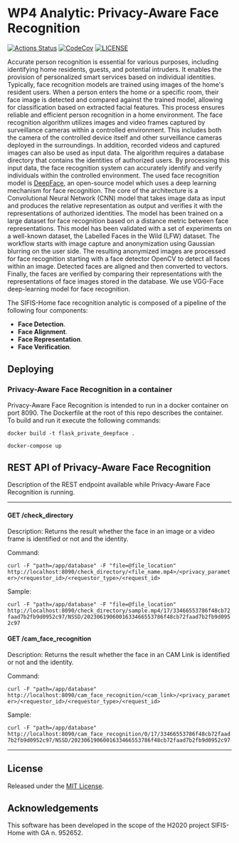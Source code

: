 # WP4 Analytic: Privacy-Aware Face Recognition

[![Actions Status][actions badge]][actions]
[![CodeCov][codecov badge]][codecov]
[![LICENSE][license badge]][license]

<!-- Links -->
[actions]: https://github.com/sifis-home/flask_private_deepface/actions
[codecov]: https://codecov.io/gh/sifis-home/flask_private_deepface
[license]: LICENSES/MIT.txt

<!-- Badges -->
[actions badge]: https://github.com/sifis-home/flask_private_deepface/workflows/flask_private_deepface/badge.svg
[codecov badge]: https://codecov.io/gh/sifis-home/flask_private_deepface/branch/master/graph/badge.svg
[license badge]: https://img.shields.io/badge/license-MIT-blue.svg

Accurate person recognition is essential for various purposes, including identifying home residents, guests, and potential intruders. It enables the provision of personalized smart services based on individual identities. Typically, face recognition models are trained using images of the home's resident users. When a person enters the home or a specific room, their face image is detected and compared against the trained model, allowing for classification based on extracted facial features. This process ensures reliable and efficient person recognition in a home environment. 
The face recognition algorithm utilizes images and video frames captured by surveillance cameras within a controlled environment. This includes both the camera of the controlled device itself and other surveillance cameras deployed in the surroundings. In addition, recorded videos and captured images can also be used as input data. The algorithm requires a database directory that contains the identities of authorized users. By processing this input data, the face recognition system can accurately identify and verify individuals within the controlled environment. 
The used face recognition model is [DeepFace](https://github.com/serengil/deepface), an open-source model which uses a deep learning mechanism for face recognition. The core of the architecture is a Convolutional Neural Network (CNN) model that takes image data as input and produces the relative representation as output and verifies it with the representations of authorized identities. The model has been trained on a large dataset for face recognition based on a distance metric between face representations. This model has been validated with a set of experiments on a well-known dataset, the Labelled Faces in the Wild (LFW) dataset. The workflow starts with image capture and anonymization using Gaussian blurring on the user side. The resulting anonymized images are processed for face recognition starting with a face detector OpenCV to detect all faces within an image. Detected faces are aligned and then converted to vectors. Finally, the faces are verified by comparing their representations with the representations of face images stored in the database. We use VGG-Face deep-learning model for face recognition.

The SIFIS-Home face recognition analytic is composed of a pipeline of the following four components:  
- **Face Detection**.
- **Face Alignment**.
- **Face Representation**.
- **Face Verification**.
 
## Deploying

### Privacy-Aware Face Recognition in a container

Privacy-Aware Face Recognition is intended to run in a docker container on port 8090. The Dockerfile at the root of this repo describes the container. To build and run it execute the following commands:

`docker build -t flask_private_deepface .`

`docker-compose up`

## REST API of Privacy-Aware Face Recognition

Description of the REST endpoint available while Privacy-Aware Face Recognition is running.

---

#### GET /check_directory

Description: Returns the result whether the face in an image or a video frame is identified or not and the identity.

Command:

`curl -F "path=/app/database" -F "file=@file_location" http://localhost:8090/check_directory/<file_name.mp4>/<privacy_parameter>/<requestor_id>/<requestor_type>/<request_id>`

Sample:

`curl -F "path=/app/database" -F "file=@file_location" http://localhost:8090/check_directory/sample.mp4/17/33466553786f48cb72faad7b2fb9d0952c97/NSSD/2023061906001633466553786f48cb72faad7b2fb9d0952c97`

#### GET /cam_face_recognition

Description: Returns the result whether the face in an CAM Link is identified or not and the identity.

Command:

`curl -F "path=/app/database" http://localhost:8090/cam_face_recognition/<cam_link>/<privacy_parameter>/<requestor_id>/<requestor_type>/<request_id>`

Sample:

`curl -F "path=/app/database" http://localhost:8090/cam_face_recognition/0/17/33466553786f48cb72faad7b2fb9d0952c97/NSSD/2023061906001633466553786f48cb72faad7b2fb9d0952c97`

---
## License

Released under the [MIT License](LICENSE).

## Acknowledgements

This software has been developed in the scope of the H2020 project SIFIS-Home with GA n. 952652.